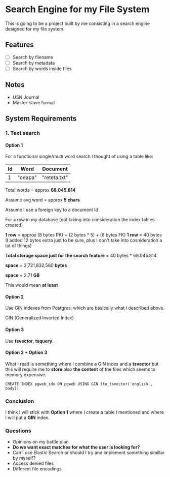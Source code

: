 # Search Engine for my File System

This is going to be a project built by me consisting in a search engine designed for my file system.

## Features

- [ ] Search by filename
- [ ] Search by metadata
- [ ] Search by words inside files

## Notes

- USN Journal
- Master-slave format

## System Requirements

### 1. Text search

#### Option 1
For a functional single/multi word search I thought of using a table like:

| Id | Word    | Document|
|----|---------| ---     |
| 1  | "ceapa" | "reteta.txt"|

Total words = approx **68.045.814**

Assume avg word = approx **5 chars**

Assume I use a foreign key to a document Id

For a row in my database (not taking into consideration the index tables created)

**1 row** = approx (8 bytes PK) + (2 bytes * 5) + (8 bytes FK)
**1 row** = 40 bytes (I added 12 bytes extra just to be sure, plus I don't take into cosnideration a lot of things)

**Total storage space just for the search feature** = 40 bytes * 68.045.814

**space** = 2,721,832,560 **bytes**

**space** = 2.71 **GB**

This would mean **at least** 

#### Option 2

Use GIN indexes from Postgres, which are basically what I described above.

GIN (Generalized Inverted Index)

#### Option 3

Use **tsvector**, **tsquery**. 

#### Option 2 + Option 3

What I read is something where I combine a GIN index and a **tsvector** but this will
require me to **store** also **the content** of the files which seems to
memory expensive.

```
CREATE INDEX pgweb_idx ON pgweb USING GIN (to_tsvector('english', body));
```

### Conclusion

I think I will stick with **Option 1** where I create a table I mentioned and where
I will put a **GIN** index.


### Questions

- Opinions on my battle plan
- **Do we want exact matches for what the user is looking for?**
- Can I use Elastic Search or should I try and implement something simillar by myself?
- Access denied files
- Different file encodings
